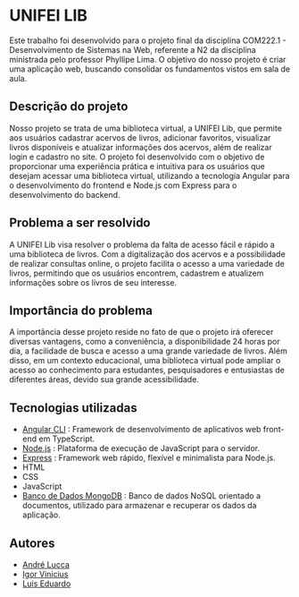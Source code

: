 # UNIFEI LIB

Este trabalho foi desenvolvido para o projeto final da disciplina COM222.1 - Desenvolvimento de Sistemas na Web, referente a N2 da disciplina ministrada pelo professor Phyllipe Lima. 
O objetivo do nosso projeto é criar uma aplicação web, buscando consolidar os fundamentos vistos em sala de aula. 

## Descrição do projeto

Nosso projeto se trata de uma biblioteca virtual, a UNIFEI Lib, que permite aos usuários cadastrar acervos de livros, adicionar favoritos, visualizar livros disponíveis e atualizar informações dos acervos, além de realizar login e cadastro no site. 
O projeto foi desenvolvido com o objetivo de proporcionar uma experiência prática e intuitiva para os usuários que desejam acessar uma biblioteca virtual, utilizando a tecnologia Angular para o desenvolvimento do frontend e Node.js com Express para o desenvolvimento do backend.

## Problema a ser resolvido
A UNIFEI Lib visa resolver o problema da falta de acesso fácil e rápido a uma biblioteca de livros. Com a digitalização dos acervos e a possibilidade de realizar consultas online, o projeto facilita o acesso a uma variedade de livros, permitindo que os usuários encontrem, cadastrem e atualizem informações sobre os livros de seu interesse.

## Importância do problema
A importância desse projeto reside no fato de que o projeto irá oferecer diversas vantagens, como a conveniência, a disponibilidade 24 horas por dia, a facilidade de busca e acesso a uma grande variedade de livros.
Além disso, em um contexto educacional, uma biblioteca virtual pode ampliar o acesso ao conhecimento para estudantes, pesquisadores e entusiastas de diferentes áreas, devido sua grande acessibilidade.

## Tecnologias utilizadas

- [Angular CLI](https://github.com/angular/angular-cli) :  Framework de desenvolvimento de aplicativos web front-end em TypeScript.
- [Node.js](https://nodejs.org) : Plataforma de execução de JavaScript para o servidor.
- [Express](https://expressjs.com) : Framework web rápido, flexível e minimalista para Node.js.
- HTML
- CSS
- JavaScript
- [Banco de Dados MongoDB](https://www.mongodb.com) : Banco de dados NoSQL orientado a documentos, utilizado para armazenar e recuperar os dados da aplicação.

## Autores

- [André Lucca](https://github.com/andregomidess)
- [Igor Vinicius](https://github.com/eiguinho)
- [Luis Eduardo](https://github.com/luiseduardo39)

